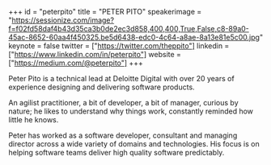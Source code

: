 ﻿+++
id = "peterpito"
title = "PETER PITO"
speakerimage = "https://sessionize.com/image?f=f02fd58daf4b43d35ca3b0de2ec3d858,400,400,True,False,c8-89a0-45ac-8652-60aa4f450325.be5d6438-edc0-4c64-a8ae-8a13e81e5c00.jpg"
keynote = false
twitter = ["https://twitter.com/theppito"]
linkedin = ["https://www.linkedin.com/in/peterpito"]
website = ["https://medium.com/@peterpito"]
+++

Peter Pito is a technical lead at Deloitte Digital with over 20 years of experience designing and delivering software products. 

An agilist practitioner, a bit of developer, a bit of manager, curious by nature; he likes to understand why things work, constantly reminded how little he knows. 

Peter has worked as a software developer, consultant and managing director across a wide variety of domains and technologies. His focus is on helping software teams deliver high quality software predictably.